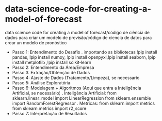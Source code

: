 # data-science-code-for-creating-a-model-of-forecast
data science code for creating a model of forecast/código de ciência de dados para criar um modelo de previsão/código de ciencia de datos para crear un modelo de pronóstico

- Passo 1: Entendimento do Desafio
. importando as bibliotecas !pip install pandas, !pip install numoy, !pip install openpyxl,!pip install seaborn, !pip install metplotlib ,!pip install scikit-learn
- Passo 2: Entendimento da Área/Empresa
- Passo 3: Extração/Obtenção de Dados
- Passo 4: Ajuste de Dados (Tratamento/Limpeza), se necessario
- Passo 5: Análise Exploratória
- Passo 6: Modelagem + Algoritmos (Aqui que entra a Inteligência Artificial, se necessário)
. Inteligência Artificial: 
from sklearn.linear_model import LinearRegression 
from sklearn.ensemble import RandomForestRegressor
. Metricas: 
from sklearn import metrics
from sklearn.metrics import r2_score
- Passo 7: Interpretação de Resultados
